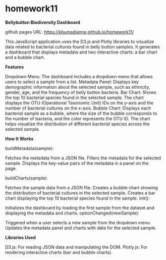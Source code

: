 # homework11
**Bellybutton Biodiversity Dashboard**

github pages URL: https://kbumadianne.github.io/homework11/

This JavaScript application uses the D3.js and Plotly libraries to visualize data related to bacterial cultures found in belly button samples. It generates a dashboard that displays metadata and two interactive charts: a bar chart and a bubble chart.

**Features**

Dropdown Menu: The dashboard includes a dropdown menu that allows users to select a sample from a list.
Metadata Panel: Displays key demographic information about the selected sample, such as ethnicity, gender, age, and the frequency of belly button bacteria.
Bar Chart: Shows the top 10 bacterial species found in the selected sample. The chart displays the OTU (Operational Taxonomic Unit) IDs on the y-axis and the number of bacterial cultures on the x-axis.
Bubble Chart: Displays each bacterial sample as a bubble, where the size of the bubble corresponds to the number of bacteria, and the color represents the OTU ID. The chart helps visualize the distribution of different bacterial species across the selected sample.

**How It Works**

buildMetadata(sample):

Fetches the metadata from a JSON file.
Filters the metadata for the selected sample.
Displays the key-value pairs of the metadata in a panel on the page.

buildCharts(sample):

Fetches the sample data from a JSON file.
Creates a bubble chart showing the distribution of bacterial cultures in the selected sample.
Creates a bar chart displaying the top 10 bacterial species found in the sample.
init():

Initializes the dashboard by loading the first sample from the dataset and displaying the metadata and charts.
optionChanged(newSample):

Triggered when a user selects a new sample from the dropdown menu.
Updates the metadata panel and charts with data for the selected sample.

**Libraries Used**

D3.js: For reading JSON data and manipulating the DOM.
Plotly.js: For rendering interactive charts (bar and bubble charts).
